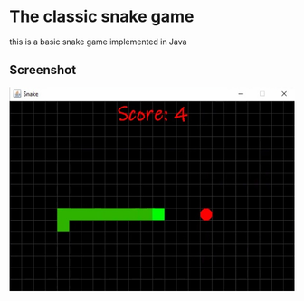 # The classic snake game

this is a basic snake game implemented in Java

## Screenshot

![screenshot](./screenshot.jpeg)
